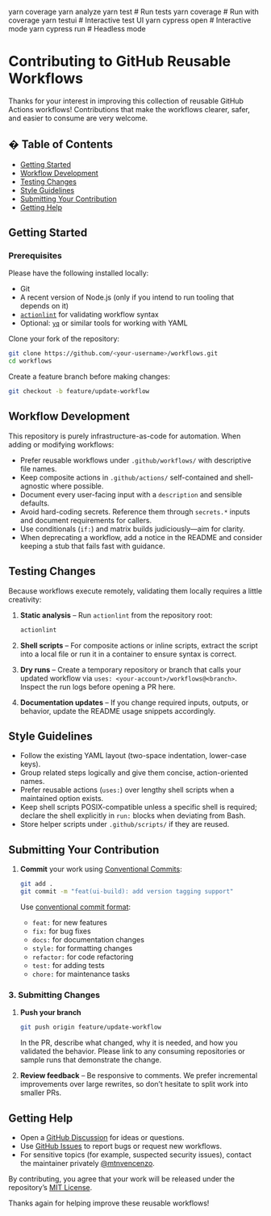 yarn coverage
yarn analyze
yarn test          # Run tests
yarn coverage      # Run with coverage
yarn testui        # Interactive test UI
yarn cypress open  # Interactive mode
yarn cypress run   # Headless mode
# Contributing to GitHub Reusable Workflows

Thanks for your interest in improving this collection of reusable GitHub Actions workflows! Contributions that make the workflows clearer, safer, and easier to consume are very welcome.

## � Table of Contents

- [Getting Started](#getting-started)
- [Workflow Development](#workflow-development)
- [Testing Changes](#testing-changes)
- [Style Guidelines](#style-guidelines)
- [Submitting Your Contribution](#submitting-your-contribution)
- [Getting Help](#getting-help)

## Getting Started

### Prerequisites

Please have the following installed locally:

- Git
- A recent version of Node.js (only if you intend to run tooling that depends on it)
- [`actionlint`](https://github.com/rhysd/actionlint) for validating workflow syntax
- Optional: [`yq`](https://mikefarah.gitbook.io/yq/) or similar tools for working with YAML

Clone your fork of the repository:

```bash
git clone https://github.com/<your-username>/workflows.git
cd workflows
```

Create a feature branch before making changes:

```bash
git checkout -b feature/update-workflow
```

## Workflow Development

This repository is purely infrastructure-as-code for automation. When adding or modifying workflows:

- Prefer reusable workflows under `.github/workflows/` with descriptive file names.
- Keep composite actions in `.github/actions/` self-contained and shell-agnostic where possible.
- Document every user-facing input with a `description` and sensible defaults.
- Avoid hard-coding secrets. Reference them through `secrets.*` inputs and document requirements for callers.
- Use conditionals (`if:`) and matrix builds judiciously—aim for clarity.
- When deprecating a workflow, add a notice in the README and consider keeping a stub that fails fast with guidance.

## Testing Changes

Because workflows execute remotely, validating them locally requires a little creativity:

1. **Static analysis** – Run `actionlint` from the repository root:
   ```bash
   actionlint
   ```

2. **Shell scripts** – For composite actions or inline scripts, extract the script into a local file or run it in a container to ensure syntax is correct.

3. **Dry runs** – Create a temporary repository or branch that calls your updated workflow via `uses: <your-account>/workflows@<branch>`. Inspect the run logs before opening a PR here.

4. **Documentation updates** – If you change required inputs, outputs, or behavior, update the README usage snippets accordingly.

## Style Guidelines

- Follow the existing YAML layout (two-space indentation, lower-case keys).
- Group related steps logically and give them concise, action-oriented names.
- Prefer reusable actions (`uses:`) over lengthy shell scripts when a maintained option exists.
- Keep shell scripts POSIX-compatible unless a specific shell is required; declare the shell explicitly in `run:` blocks when deviating from Bash.
- Store helper scripts under `.github/scripts/` if they are reused.

## Submitting Your Contribution

1. **Commit** your work using [Conventional Commits](https://www.conventionalcommits.org/):
   ```bash
   git add .
   git commit -m "feat(ui-build): add version tagging support"
   ```
   
   Use [conventional commit format](https://www.conventionalcommits.org/):
   - `feat:` for new features
   - `fix:` for bug fixes
   - `docs:` for documentation changes
   - `style:` for formatting changes
   - `refactor:` for code refactoring
   - `test:` for adding tests
   - `chore:` for maintenance tasks

### 3. Submitting Changes

1. **Push your branch**
   ```bash
   git push origin feature/update-workflow
   ```

   In the PR, describe what changed, why it is needed, and how you validated the behavior. Please link to any consuming repositories or sample runs that demonstrate the change.

4. **Review feedback** – Be responsive to comments. We prefer incremental improvements over large rewrites, so don’t hesitate to split work into smaller PRs.

## Getting Help

- Open a [GitHub Discussion](https://github.com/mtnvencenzo/workflows/discussions) for ideas or questions.
- Use [GitHub Issues](https://github.com/mtnvencenzo/workflows/issues) to report bugs or request new workflows.
- For sensitive topics (for example, suspected security issues), contact the maintainer privately [@mtnvencenzo](https://github.com/mtnvencenzo).

By contributing, you agree that your work will be released under the repository’s [MIT License](../LICENSE).

Thanks again for helping improve these reusable workflows!
